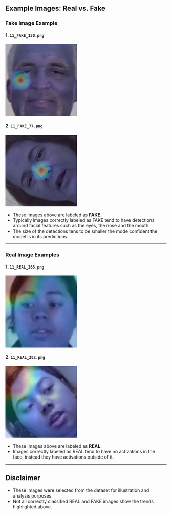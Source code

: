 ## Example Images: Real vs. Fake

### Fake Image Example
#### 1. `11_FAKE_138.png`
![Fake Example 1](11_FAKE_138.png)

#### 2. `11_FAKE_77.png`
![Fake Example 1](11_FAKE_77.png)

- These images above are labeled as **FAKE**.  
- Typically images correctly labeled as FAKE tend to have detections around facial features such as the eyes, the nose and the mouth.
- The size of the detections tens to be smaller the mode confident the model is in its predictions.

---

### Real Image Examples

#### 1. `11_REAL_263.png`
![Real Example 1](11_REAL_263.png)

#### 2. `11_REAL_282.png`
![Real Example 2](11_REAL_282.png)

- These images above are labeled as **REAL**.  
- Images correctly labeled as REAL tend to have no activations in the face, instead they have activations outside of it. 

---

## Disclaimer
- These images were selected from the dataset for illustration and analysis purposes.
- Not all correctly classified REAL and FAKE images show the trends highlighted above.
